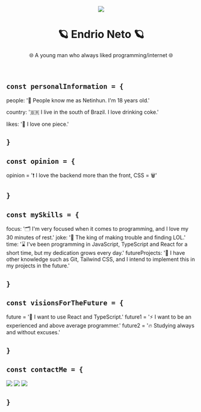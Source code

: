 <p align="center">
<img src="https://github.com/httpsNeto/httpsNeto/assets/107814422/1aee554e-fd8a-453c-97d2-bd59aee72e62">
</p>
<h1 align="center">🪐 Endrio Neto 🪐</h1>

  <p align="center">
    🌐 A young man who always liked programming/internet 🌐
    <!---I know that `br` is not the best way of do it, but i just think on that-->
    <br />
    <br />
    <br />
  </p>
  
## ```const personalInformation = {```

people: '🎀 People know me as Netinhun. I'm 18 years old.'

country: '🇧🇷 I live in the south of Brazil. I love drinking coke.'

likes: '🛶 I love one piece.'

## ```}```

## ```const opinion = {```

opinion = '❗ I love the backend more than the front, CSS = 🗑️'

## ```}```

## ```const mySkills = {```

focus: '🗂️ I'm very focused when it comes to programming, and I love my 30 minutes of rest.'
joke: '👑 The king of making trouble and finding LOL.'
time: '⌛ I've been programming in JavaScript, TypeScript and React for a short time, but my dedication grows every day.'
futureProjects: '📄 I have other knowledge such as Git, Tailwind CSS, and I intend to implement this in my projects in the future.'

## ```}```

## ```const visionsForTheFuture = {```

future = '🗿 I want to use React and TypeScript.'
future1 = '⚡ I want to be an experienced and above average programmer.'
future2 = '🔥 Studying always and without excuses.'

## ```}```

## ```const contactMe = {```

  <a href="https://instagram.com/eiiineto" target="_blank"><img src="https://img.shields.io/badge/-Instagram-%23E4405F?style=for-the-badge&logo=instagram&logoColor=white" target="_blank"></a>
  <a href="https://www.twitch.tv/netinhun" target="_blank"><img src="https://img.shields.io/badge/Twitch-9146FF?style=for-the-badge&logo=twitch&logoColor=white" target="_blank"></a>
  <a href="https://twitter.com/netinhuun" target="_blank"><img src="https://img.shields.io/badge/twtter-248eff?style=for-the-badge&logo=twitter&logoColor=white" target="_blank"></a> 
  
## ```}```
